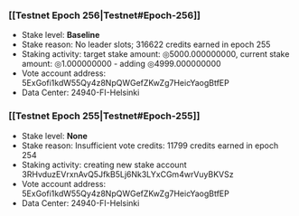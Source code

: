 ### [[Testnet Epoch 256|Testnet#Epoch-256]]
* Stake level: **Baseline**
* Stake reason: No leader slots; 316622 credits earned in epoch 255
* Staking activity: target stake amount: ◎5000.000000000, current stake amount: ◎1.000000000 - adding ◎4999.000000000
* Vote account address: 5ExGofi1kdW55Qy4z8NpQWGefZKwZg7HeicYaogBtfEP
* Data Center: 24940-FI-Helsinki
### [[Testnet Epoch 255|Testnet#Epoch-255]]
* Stake level: **None**
* Stake reason: Insufficient vote credits: 11799 credits earned in epoch 254
* Staking activity: creating new stake account 3RHvduzEVrxnAvQ5JfkB5Lj6Nk3LYxCGm4wrVuyBKVSz
* Vote account address: 5ExGofi1kdW55Qy4z8NpQWGefZKwZg7HeicYaogBtfEP
* Data Center: 24940-FI-Helsinki